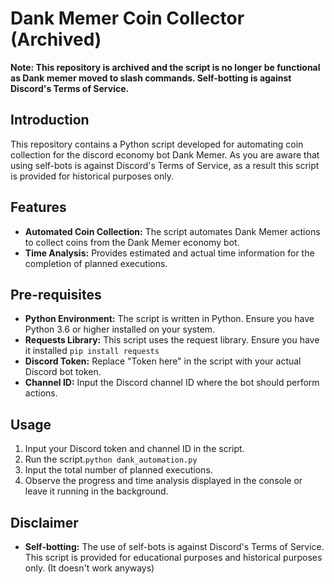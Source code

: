 # Dank Memer Coin Collector (Archived)

**Note: This repository is archived and the script is no longer be functional as Dank memer moved to slash commands. Self-botting is against Discord's Terms of Service.**

## Introduction

This repository contains a Python script developed for automating coin collection for the discord economy bot Dank Memer. As you are aware that using self-bots is against Discord's Terms of Service, as a result this script is provided for historical purposes only.

## Features

- **Automated Coin Collection:** The script automates Dank Memer actions to collect coins from the Dank Memer economy bot.
- **Time Analysis:** Provides estimated and actual time information for the completion of planned executions.

## Pre-requisites
- **Python Environment:** The script is written in Python. Ensure you have Python 3.6 or higher installed on your system.
- **Requests Library:** This script uses the request library. Ensure you have it installed `pip install requests`
- **Discord Token:** Replace "Token here" in the script with your actual Discord bot token.
- **Channel ID:** Input the Discord channel ID where the bot should perform actions.

## Usage

1. Input your Discord token and channel ID in the script.
2. Run the script.`python dank_automation.py`
3. Input the total number of planned executions.
4. Observe the progress and time analysis displayed in the console or leave it running in the background.

## Disclaimer

- **Self-botting:** The use of self-bots is against Discord's Terms of Service. This script is provided for educational purposes and historical purposes only. (It doesn't work anyways)
